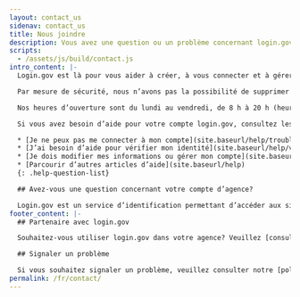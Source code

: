 ```yaml
---
layout: contact_us
sidenav: contact_us
title: Nous joindre
description: Vous avez une question ou un problème concernant login.gov?
scripts:
  - /assets/js/build/contact.js
intro_content: |-
  Login.gov est là pour vous aider à créer, à vous connecter et à gérer votre compte login.gov.

  Par mesure de sécurité, nous n’avons pas la possibilité de supprimer votre compte login.gov ou de changer votre mot de passe en votre nom.

  Nos heures d’ouverture sont du lundi au vendredi, de 8 h à 20 h (heure de l’Est). Veuillez noter que nos agents du service clientèle peuvent prendre jusqu’à deux jours ouvrables pour répondre à votre question. Nous vous remercions de votre patience.

  Si vous avez besoin d’aide pour votre compte login.gov, consultez les articles de notre centre d’aide pour obtenir de l’aide sur des questions courantes.

  * [Je ne peux pas me connecter à mon compte](site.baseurl/help/trouble-signing-in/overview)
  * [J’ai besoin d’aide pour vérifier mon identité](site.baseurl/help/verify-your-identity/overview)
  * [Je dois modifier mes informations ou gérer mon compte](site.baseurl/help/manage-your-account/overview)
  * [Parcourir d’autres articles d’aide](site.baseurl/help)
  {: .help-question-list}

  ## Avez-vous une question concernant votre compte d’agence?

  Login.gov est un service d’identification permettant d’accéder aux sites web des agences gouvernementales. Si vous avez des questions sur le site web de l’agence, qui peuvent porter sur le statut de votre demande, votre adhésion, votre éligibilité, vos avantages ou d’autres questions spécifiques liées à votre compte auprès de cette agence gouvernementale, veuillez contacter cette agence.
footer_content: |-
  ## Partenaire avec login.gov

  Souhaitez-vous utiliser login.gov dans votre agence? Veuillez [consulter le site web de nos partenaires](https://partners.login.gov/).

  ## Signaler un problème

  Si vous souhaitez signaler un problème, veuillez consulter notre [politique de divulgation de la vulnérabilité](https://18f.gsa.gov/vulnerability-disclosure-policy/) et nous contacter en utilisant notre [formulaire de divulgation de la vulnérabilité](https://docs.google.com/forms/d/e/1FAIpQLScuo4xCzBlpLnoq7-bDAVAxtJci03by7S-Q-Z_JUBDloK01QA/viewform).
permalink: /fr/contact/
---
```

